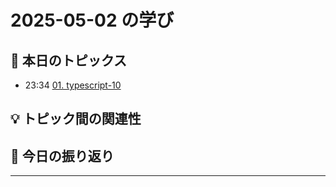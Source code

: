 # 2025-05-02 の学び

## 📝 本日のトピックス

- 23:34 [01. typescript-10](./01-typescript-10/)

## 💡 トピック間の関連性

## 📌 今日の振り返り

---